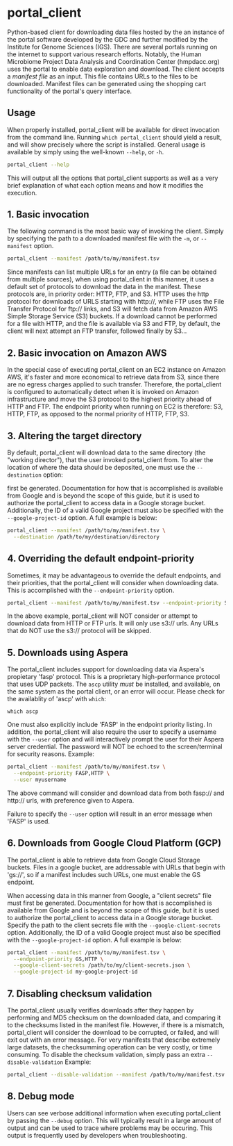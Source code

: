 # portal_client

Python-based client for downloading data files hosted by the an instance of
the portal software developed by the GDC and further modified by the
Institute for Genome Sciences (IGS). There are several portals running on the
internet to support various research efforts. Notably, the Human Microbiome
Project Data Analysis and Coordination Center (hmpdacc.org) uses the portal
to enable data exploration and download. The client accepts a *manifest file*
as an input. This file contains URLs to the files to be downloaded. Manifest
files can be generated using the shopping cart functionality of the portal's
query interface.

## Usage

When properly installed, portal_client will be available for direct invocation
from the command line. Running `which portal_client` should yield a result, and
will show precisely where the script is installed. General usage is available
by simply using the well-known `--help`, or `-h`.

```bash
portal_client --help
```

This will output all the options that portal_client supports as well as a
very brief explanation of what each option means and how it modifies the
execution.

## 1. Basic invocation

The following command is the most basic way of invoking the client. Simply by
specifying the path to a downloaded manifest file with the `-m`, or `--manifest`
option.

```bash
portal_client --manifest /path/to/my/manifest.tsv 
```

Since manifests can list multiple URLs for an entry (a file can be obtained
from multiple sources), when using portal_client in this manner, it uses a
default set of protocols to download the data in the manifest. These
protocols are, in priority order: HTTP, FTP, and S3. HTTP uses the http
protocol for downloads of URLS starting with http://, while FTP uses the File
Transfer Protocol for ftp:// links, and S3 will fetch data from Amazon AWS
Simple Storage Service (S3) buckets. If a download cannot be performed for
a file with HTTP, and the file is available via S3 and FTP, by default, the
client will next attempt an FTP transfer, followed finally by S3...

## 2. Basic invocation on Amazon AWS

In the special case of executing portal_client on an EC2 instance on Amazon
AWS, it's faster and more economical to retrieve data from S3, since there
are no egress charges applied to such transfer. Therefore, the portal_client
is configured to automatically detect when it is invoked on Amazon infrastructure
and move the S3 protocol to the highest priority ahead of HTTP and FTP. The
endpoint priority when running on EC2 is therefore: S3, HTTP, FTP, as opposed
to the normal priority of HTTP, FTP, S3.

## 3. Altering the target directory

By default, portal_client will download data to the same directory (the
"working director"), that the user invoked portal_client from. To alter the
location of where the data should be deposited, one must use the 
`--destination` option:

first be generated. Documentation for how that is accomplished is available
from Google and is beyond the scope of this guide, but it is used to
authorize the portal_client to access data in a Google storage bucket.
Additionally, the ID of a valid Google project must also be specified with
the `--google-project-id` option. A full example is below:

```bash
portal_client --manifest /path/to/my/manifest.tsv \
  --destination /path/to/my/destination/directory
```

## 4. Overriding the default endpoint-priority

Sometimes, it may be advantageous to override the default endpoints, and their
priorities, that the portal_client will consider when downloading data. This is
accomplished with the `--endpoint-priority` option.

```bash
portal_client --manifest /path/to/my/manifest.tsv --endpoint-priority S3
```

In the above example, portal_client will NOT consider or attempt to download
data from HTTP or FTP urls. It will only use s3:// urls. Any URLs that do NOT
use the s3:// protocol will be skipped.

## 5. Downloads using Aspera

The portal_client includes support for downloading data via Aspera's propietary
'fasp' protocol. This is a proprietary high-performance protocol that uses UDP packets.
The `ascp` utility *must* be installed, and available, on the same system as the portal client, or an error will occur. Please check for the availablity of 'ascp'
with `which`:

```
which ascp
```

One must also explicitly include 'FASP' in the endpoint priority listing. In
addition, the portal_client will also require the user to specify a username
with the `--user` option and will interactively prompt the user for their
Aspera server credential. The password will NOT be echoed to the
screen/terminal for security reasons. Example:

```bash
portal_client --manifest /path/to/my/manifest.tsv \
  --endpoint-priority FASP,HTTP \
  --user myusername
```

The above command will consider and download data from both fasp:// and http://
urls, with preference given to Aspera.

Failure to specify the `--user` option will result in an error message when
'FASP' is used.

## 6. Downloads from Google Cloud Platform (GCP)

The portal_client is able to retrieve data from Google Cloud Storage buckets.
Files in a google bucket, are addressable with URLs that begin with 'gs://',
so if a manifest includes such URLs, one must enable the GS
endpoint. 

When accessing data in this manner from Google, a "client secrets" file must
first be generated. Documentation for how that is accomplished is available
from Google and is beyond the scope of this guide, but it is used to
authorize the portal_client to access data in a Google storage bucket.
Specify the path to the client secrets file with the
`--google-client-secrets` option. Additionally, the ID of a valid Google
project must also be specified with the `--google-project-id` option. A full
example is below:

```bash
portal_client --manifest /path/to/my/manifest.tsv \
  --endpoint-priority GS,HTTP \
  --google-client-secrets /path/to/my/client-secrets.json \
  --google-project-id my-google-project-id
```

## 7. Disabling checksum validation

The portal_client usually verifies downloads after they happen by performing
and MD5 checksum on the downloaded data, and comparing it to the checksums
listed in the manifest file. However, if there is a mismatch, portal_client
will consider the download to be corrupted, or failed, and will exit out
with an error message. For very manifests that describe extremely large
datasets, the checksumming operation can be very costly, or time consuming.
To disable the checksum validation, simply pass an extra `--disable-validation`
Example:

```bash
portal_client --disable-validation --manifest /path/to/my/manifest.tsv
```

## 8. Debug mode

Users can see verbose additional information when executing portal_client by
passing the `--debug` option. This will typically result in a large amount of
output and can be used to trace where problems may be occuring. This output is
frequently used by developers when troubleshooting.

